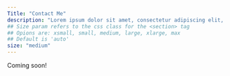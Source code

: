```yaml
---
Title: "Contact Me"
description: "Lorem ipsum dolor sit amet, consectetur adipiscing elit, sed do eiusmod tempor incididunt ut labore et dolore magna aliqua."
## Size param refers to the css class for the <section> tag
## Opions are: xsmall, small, medium, large, xlarge, max
## Default is 'auto'
size: "medium"
---
```

Coming soon!

<!-- {{< form-contact >}}
 -->
